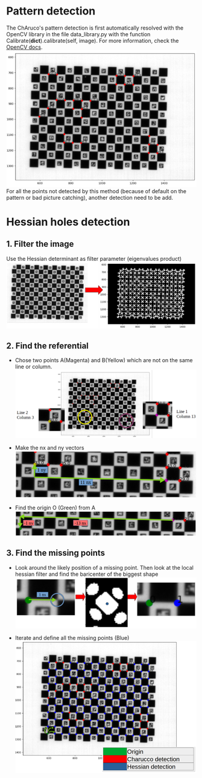 # Pattern detection
The ChAruco's pattern detection is first automatically resolved with the OpenCV library in the file data_library.py with the function Calibrate(__dict__).calibrate(self, image). For more information, check the [OpenCV docs](https://docs.opencv.org/3.4/d9/df8/tutorial_root.html).
![Automatic detection](https://github.com/Eddidoune/Pycaso/blob/main/Docs/Pattern%20detection%20explaination/Hessian1.png)
For all the points not detected by this method (because of default on the pattern or bad picture catching), another detection need to be add.


# Hessian holes detection

## 1. Filter the image
Use the Hessian determinant as filter parameter (eigenvalues product)
![Hessian determinant filter](https://github.com/Eddidoune/Pycaso/blob/main/Docs/Pattern%20detection%20explaination/Hessian0.png)

## 2. Find the referential
- Chose two points A(Magenta) and B(Yellow) which are not on the same line or column.
![](https://github.com/Eddidoune/Pycaso/blob/main/Docs/Pattern%20detection%20explaination/Hessian2.png)

- Make the nx and ny vectors
![](https://github.com/Eddidoune/Pycaso/blob/main/Docs/Pattern%20detection%20explaination/Hessian3.png)

- Find the origin O (Green) from A
![](https://github.com/Eddidoune/Pycaso/blob/main/Docs/Pattern%20detection%20explaination/Hessian4.png)


## 3. Find the missing points
- Look around the likely position of a missing point. Then look at the local hessian filter and find the baricenter of the biggest shape
![](https://github.com/Eddidoune/Pycaso/blob/main/Docs/Pattern%20detection%20explaination/Hessian5.png)

- Iterate and define all the missing points (Blue)
![](https://github.com/Eddidoune/Pycaso/blob/main/Docs/Pattern%20detection%20explaination/Hessian6.png)

